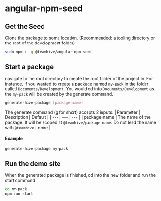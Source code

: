 # angular-npm-seed

## Get the Seed

Clone the package to some location. (Recommended: a tooling directory or the root of the development folder)

```bash
sudo npm i -g @teamhive/angular-npm-seed
```

## Start a package

navigate to the root directory to create the root folder of the project in. For instance, if you wanted to create a package named `my-pack` in the folder called `Documents/Development`. You would cd into `Documents/Development` as the `my-pack` will be created by the generate command.


```bash
generate-hive-package [package-name]
```

The generate command (g for short) accepts 2 inputs.
| Parameter | Description | Default |
| --- | --- | --- |
| package-name | The name of the package. It will be scoped at `@teamhive/package-name`. Do not lead the name with `@teamhive` | none |


#### Example

```bash
generate-hive-package my-pack
```

## Run the demo site

When the generated package is finished, cd into the new folder and run the start command

```bash
cd my-pack
npm run start
```